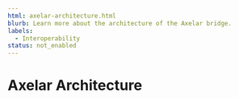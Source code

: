 ```yaml
---
html: axelar-architecture.html
blurb: Learn more about the architecture of the Axelar bridge.
labels:
  - Interoperability
status: not_enabled
---
```

# Axelar Architecture

